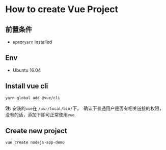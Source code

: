 # How to create Vue Project

## 前置条件

* `npm`or`yarn` installed

## Env

* Ubuntu 16.04

## Install vue cli

```sh
yarn global add @vue/cli
```

__注__: 安装的`vue`在 `/usr/local/bin/`下，　确认下普通用户是否有相关链接的权限，没有的话，添加下即可正常使用`vue`

## Create new project

```sh
vue create nodejs-app-demo
```
